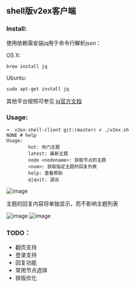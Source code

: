 ## shell版v2ex客户端

### Install:

使用依赖需安装jq用于命令行解析json：

OS X: 

```
brew install jq

```

Ubuntu:

```
sudo apt-get install jq
```

其他平台按照可参见 [jq官方文档](https://stedolan.github.io/jq/download/)

### Usage:

```
➜  v2ex-shell-client git:(master) ✗ ./v2ex.sh
NONE # help
Usage:
        hot: 热门主题
        latest: 最新主题
        node <nodename>: 获取节点的主题
        <num>: 获取指定主题的回复列表
        help: 查看帮助
        q|quit: 退出
```

![image](https://raw.githubusercontent.com/six-ddc/v2ex-shell-client/master/capture/a.png)

主题的回复内容将单独显示，而不影响主题列表

![image](https://raw.githubusercontent.com/six-ddc/v2ex-shell-client/master/capture/b.png)
![image](https://raw.githubusercontent.com/six-ddc/v2ex-shell-client/master/capture/c.png)


### TODO：

* 翻页支持
* 登录支持
* 回复功能
* 常用节点选择
* 排版优化
